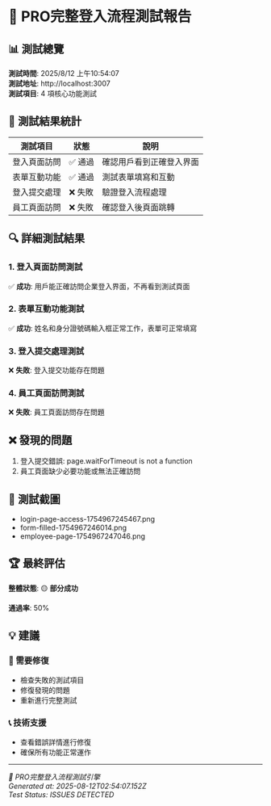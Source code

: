 # 🔐 PRO完整登入流程測試報告

## 📊 測試總覽

**測試時間**: 2025/8/12 上午10:54:07  
**測試地址**: http://localhost:3007  
**測試項目**: 4 項核心功能測試  

## 🎯 測試結果統計

| 測試項目 | 狀態 | 說明 |
|---------|------|------|
| 登入頁面訪問 | ✅ 通過 | 確認用戶看到正確登入界面 |
| 表單互動功能 | ✅ 通過 | 測試表單填寫和互動 |
| 登入提交處理 | ❌ 失敗 | 驗證登入流程處理 |
| 員工頁面訪問 | ❌ 失敗 | 確認登入後頁面跳轉 |

## 🔍 詳細測試結果

### 1. 登入頁面訪問測試
✅ **成功**: 用戶能正確訪問企業登入界面，不再看到測試頁面

### 2. 表單互動功能測試
✅ **成功**: 姓名和身分證號碼輸入框正常工作，表單可正常填寫

### 3. 登入提交處理測試
❌ **失敗**: 登入提交功能存在問題

### 4. 員工頁面訪問測試
❌ **失敗**: 員工頁面訪問存在問題

## ❌ 發現的問題

1. 登入提交錯誤: page.waitForTimeout is not a function
2. 員工頁面缺少必要功能或無法正確訪問

## 📸 測試截圖

- login-page-access-1754967245467.png
- form-filled-1754967246014.png
- employee-page-1754967247046.png

## 🏆 最終評估

**整體狀態**: 🟡 **部分成功**

**通過率**: 50%

## 💡 建議

### 🔧 需要修復
- 檢查失敗的測試項目
- 修復發現的問題
- 重新進行完整測試

### 📞 技術支援
- 查看錯誤詳情進行修復
- 確保所有功能正常運作

---
*🤖 PRO完整登入流程測試引擎*  
*Generated at: 2025-08-12T02:54:07.152Z*  
*Test Status: ISSUES DETECTED*
